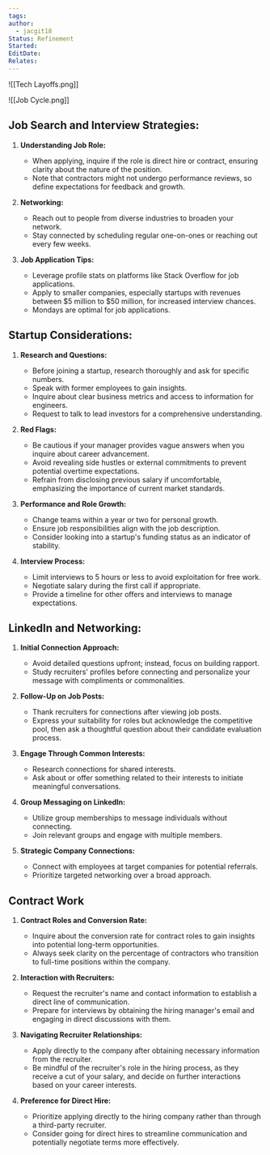 ```yaml
---
tags: 
author:
  - jacgit18
Status: Refinement
Started: 
EditDate: 
Relates:
---
```

![[Tech Layoffs.png]]

![[Job Cycle.png]]
## **Job Search and Interview Strategies:**
1. **Understanding Job Role:**
   - When applying, inquire if the role is direct hire or contract, ensuring clarity about the nature of the position.
   - Note that contractors might not undergo performance reviews, so define expectations for feedback and growth.

2. **Networking:**
   - Reach out to people from diverse industries to broaden your network.
   - Stay connected by scheduling regular one-on-ones or reaching out every few weeks.

3. **Job Application Tips:**
   - Leverage profile stats on platforms like Stack Overflow for job applications.
   - Apply to smaller companies, especially startups with revenues between $5 million to $50 million, for increased interview chances.
   - Mondays are optimal for job applications.


## **Startup Considerations:**
1. **Research and Questions:**
   - Before joining a startup, research thoroughly and ask for specific numbers.
   - Speak with former employees to gain insights.
   - Inquire about clear business metrics and access to information for engineers.
   - Request to talk to lead investors for a comprehensive understanding.

2. **Red Flags:**
   - Be cautious if your manager provides vague answers when you inquire about career advancement.
   - Avoid revealing side hustles or external commitments to prevent potential overtime expectations.
   - Refrain from disclosing previous salary if uncomfortable, emphasizing the importance of current market standards.

3. **Performance and Role Growth:**
   - Change teams within a year or two for personal growth.
   - Ensure job responsibilities align with the job description.
   - Consider looking into a startup's funding status as an indicator of stability.

4. **Interview Process:**
   - Limit interviews to 5 hours or less to avoid exploitation for free work.
   - Negotiate salary during the first call if appropriate.
   - Provide a timeline for other offers and interviews to manage expectations.

## **LinkedIn and Networking:**
1. **Initial Connection Approach:**
   - Avoid detailed questions upfront; instead, focus on building rapport.
   - Study recruiters' profiles before connecting and personalize your message with compliments or commonalities.

2. **Follow-Up on Job Posts:**
   - Thank recruiters for connections after viewing job posts.
   - Express your suitability for roles but acknowledge the competitive pool, then ask a thoughtful question about their candidate evaluation process.

3. **Engage Through Common Interests:**
   - Research connections for shared interests.
   - Ask about or offer something related to their interests to initiate meaningful conversations.

4. **Group Messaging on LinkedIn:**
   - Utilize group memberships to message individuals without connecting.
   - Join relevant groups and engage with multiple members.

5. **Strategic Company Connections:**
   - Connect with employees at target companies for potential referrals.
   - Prioritize targeted networking over a broad approach.


## Contract Work
1. **Contract Roles and Conversion Rate:**
   - Inquire about the conversion rate for contract roles to gain insights into potential long-term opportunities.
   - Always seek clarity on the percentage of contractors who transition to full-time positions within the company.

2. **Interaction with Recruiters:**
   - Request the recruiter's name and contact information to establish a direct line of communication.
   - Prepare for interviews by obtaining the hiring manager's email and engaging in direct discussions with them.

3. **Navigating Recruiter Relationships:**
   - Apply directly to the company after obtaining necessary information from the recruiter.
   - Be mindful of the recruiter's role in the hiring process, as they receive a cut of your salary, and decide on further interactions based on your career interests.

4. **Preference for Direct Hire:**
   - Prioritize applying directly to the hiring company rather than through a third-party recruiter.
   - Consider going for direct hires to streamline communication and potentially negotiate terms more effectively.

